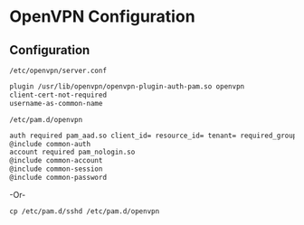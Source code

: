 # OpenVPN Configuration

## Configuration

`/etc/openvpn/server.conf`

```txt
plugin /usr/lib/openvpn/openvpn-plugin-auth-pam.so openvpn
client-cert-not-required
username-as-common-name
```

`/etc/pam.d/openvpn`

```txt
auth required pam_aad.so client_id= resource_id= tenant= required_group_id=
@include common-auth
account required pam_nologin.so
@include common-account
@include common-session
@include common-password
```

-Or-

```terminal
cp /etc/pam.d/sshd /etc/pam.d/openvpn
```
